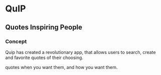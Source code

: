 # QuIP
## Quotes Inspiring People

### Concept
Quip has created a revolutionary app, that allows users to search, create and favorite quotes of their choosing.

quotes when you want them, and how you want them.



